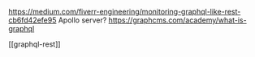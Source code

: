 https://medium.com/fiverr-engineering/monitoring-graphql-like-rest-cb6fd42efe95
Apollo server?
https://graphcms.com/academy/what-is-graphql

[[graphql-rest]]